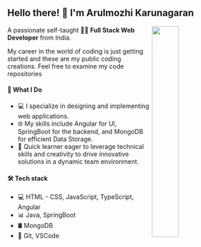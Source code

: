 ## Hello there! 👋 I'm Arulmozhi Karunagaran


 <img src="https://github.com/Arulsaru/Arulsaru/assets/120626716/c336453c-418b-4318-9e4e-0d0f9991faee" width="35%" align="right" loop="infinite">

A passionate self-taught 👨‍🎓 **Full Stack Web Developer** from India. 

My career in the world of coding is just getting started and these are my public coding creations. 
Feel free to examine my code repositories

#### 🚀 What I Do

- 💻 I specialize in designing and implementing web applications.
- 🌐 My skills include Angular for UI, SpringBoot for the backend, and MongoDB for efficient Data Storage.
- 🧠 Quick learner eager to leverage technical skills and creativity to drive innovative solutions in a dynamic team environment.


#### 🛠️ Tech stack

- 💻 HTML - CSS, JavaScript, TypeScript, Angular
- 📊 Java, SpringBoot 
- 🛢️ MongoDB
- 🔧 Git, VSCode
